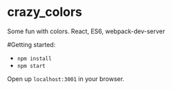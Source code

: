 # crazy_colors
Some fun with colors. React, ES6, webpack-dev-server

#Getting started:
- `npm install`
- `npm start`

Open up `localhost:3001` in your browser.
